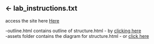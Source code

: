 











## ← lab_instructions.txt

access the site here <a href="https://hw2.ssingh.info">Here</a>

-outline.html contains outline of structure.html - by <a href="https://hw2.ssingh.info/outline.html">clicking here</a><br />
-assets folder contains the diagram for structure.html - or <a href="https://hw2.ssingh.info/assets/structure_Diagram.jpg">click here</a>

